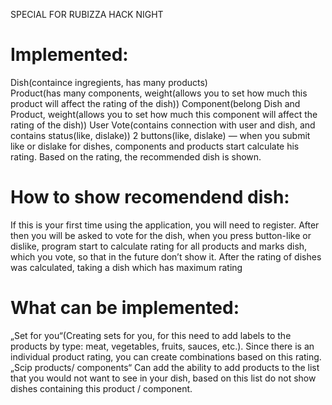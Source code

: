 SPECIAL FOR RUBIZZA HACK NIGHT
# Implemented:
Dish(containce ingregients, has many products)  
Product(has many components, weight(allows you to set how much this product will affect the rating of the dish))
Component(belong Dish and Product, weight(allows you to set how much this component will affect the rating of the dish))
User
Vote(contains connection with user and dish, and contains status(like, dislake))
2 buttons(like, dislake) — when you submit like or dislake for dishes, components and products  start calculate his rating. Based on the rating, the recommended dish is shown.
	
 # How to show recomendend dish:
If this is your first time using the application, you will need to register. After then you will be asked to vote for the dish, when you press button-like or dislike, program start to calculate rating for all products and marks dish, which you vote, so that in the future don’t show it. After the rating of dishes was calculated, taking a dish which has maximum rating

# What can be implemented:
„Set for you“(Creating sets for you, for this need to add labels to the products by type: meat, vegetables, fruits, sauces, etc.). Since there is an individual product rating, you can create combinations based on this rating.
„Scip products/ components“  Сan add the ability to add products to the list that you would not want to see in your dish, based on this list do not show dishes containing this product / component.
